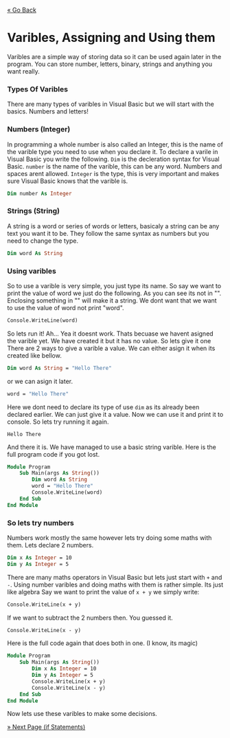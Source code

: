 [« Go Back](..\creating-hello-world "Go Back")
<br/>

# Varibles, Assigning and Using them

Varibles are a simple way of storing data so it can be used again later in the program. You can store number, letters, binary, strings and anything you want really.

### Types Of Varibles

There are many types of varibles in Visual Basic but we will start with the basics.
Numbers and letters!

### Numbers (Integer)

In programming a whole number is also called an Integer, this is the name of the varible type you need to use when you declare it.
To declare a varile in Visual Basic you write the following. `Dim` is the decleration syntax for Visual Basic. `number` is the name of the varible, this can be any word. Numbers and spaces arent allowed. `Integer` is the type, this is very important and makes sure Visual Basic knows that the varible is.

```vb
Dim number As Integer
```

### Strings (String)

A string is a word or series of words or letters, basicaly a string can be any text you want it to be. They follow the same syntax as numbers but you need to change the type.

```vb
Dim word As String
```

### Using varibles

So to use a varible is very simple, you just type its name. So say we want to print the value of word we just do the following. As you can see its not in "". Enclosing something in "" will make it a string. We dont want that we want to use the value of word not print "word".

```vb
Console.WriteLine(word)
```

So lets run it! Ah...
Yea it doesnt work. Thats becuase we havent asigned the varible yet. We have created it but it has no value. So lets give it one
There are 2 ways to give a varible a value. We can either asign it when its created like bellow.

```vb
Dim word As String = "Hello There"
```

or we can asign it later.

```vb
word = "Hello There"
```

Here we dont need to declare its type of use `dim` as its already been declared earlier. We can just give it a value.
Now we can use it and print it to console. 
So lets try running it again.

```
Hello There
```

And there it is. We have managed to use a basic string varible. Here is the full program code if you got lost.

```vb
Module Program
    Sub Main(args As String())
        Dim word As String
        word = "Hello There"
        Console.WriteLine(word)
    End Sub
End Module
```

### So lets try numbers

Numbers work mostly the same however lets try doing some maths with them.
Lets declare 2 numbers.

```vb
Dim x As Integer = 10
Dim y As Integer = 5
```

There are many maths operators in Visual Basic but lets just start with `+` and `-`.
Using number varibles and doing maths with them is rather simple. Its just like algebra
Say we want to print the value of `x + y` we simply write:

```vb
Console.WriteLine(x + y)
```

If we want to subtract the 2 numbers then. You guessed it.

```vb
Console.WriteLine(x - y)
```

Here is the full code again that does both in one. (I know, its magic)

```vb
Module Program
    Sub Main(args As String())
        Dim x As Integer = 10
        Dim y As Integer = 5
        Console.WriteLine(x + y)
        Console.WriteLine(x - y)
    End Sub
End Module
```

Now lets use these varibles to make some decisions.

[» Next Page (if Statements)](..\if-statements "Next Page")
